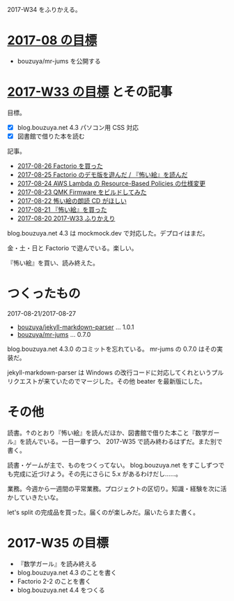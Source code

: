 2017-W34 をふりかえる。

# [2017-08 の目標][2017-07-31]

- bouzuya/mr-jums を公開する

# [2017-W33 の目標][2017-07-30] とその記事

目標。

- [x] blog.bouzuya.net 4.3 パソコン用 CSS 対応
- [x] 図書館で借りた本を読む

記事。

- [2017-08-26 Factorio を買った][2017-08-26]
- [2017-08-25 Factorio のデモ版を遊んだ / 『怖い絵』を読んだ][2017-08-25]
- [2017-08-24 AWS Lambda の Resource-Based Policies の仕様変更][2017-08-24]
- [2017-08-23 QMK Firmware をビルドしてみた][2017-08-23]
- [2017-08-22 怖い絵の朗読 CD がほしい][2017-08-22]
- [2017-08-21 『怖い絵』を買った][2017-08-21]
- [2017-08-20 2017-W33 ふりかえり][2017-08-20]

blog.bouzuya.net 4.3 は mockmock.dev で対応した。デプロイはまだ。

金・土・日と Factorio で遊んでいる。楽しい。

『怖い絵』を買い、読み終えた。

# つくったもの

2017-08-21/2017-08-27

- [bouzuya/jekyll-markdown-parser][] ... 1.0.1
- [bouzuya/mr-jums][] ... 0.7.0

blog.bouzuya.net 4.3.0 のコミットを忘れている。 mr-jums の 0.7.0 はその実装だ。

jekyll-markdown-parser は Windows の改行コードに対応してくれというプルリクエストが来ていたのでマージした。その他 beater を最新版にした。

# その他

読書。↑のとおり『怖い絵』を読んだほか、図書館で借りた本こと『数学ガール』を読んでいる。一日一章ずつ、 2017-W35 で読み終わるはずだ。また別で書く。

読書・ゲームが主で、ものをつくってない。 blog.bouzuya.net をすこしずつでも完成に近づけよう。その先にさらに 5.x があるわけだし……。

業務。今週から一週間の平常業務。プロジェクトの区切り。知識・経験を次に活かしていきたいな。

let's split の完成品を買った。届くのが楽しみだ。届いたらまた書く。

# 2017-W35 の目標

- 『数学ガール』を読み終える
- blog.bouzuya.net 4.3 のことを書く
- Factorio 2-2 のことを書く
- blog.bouzuya.net 4.4 をつくる

[2017-07-30]: https://blog.bouzuya.net/2017/07/30/
[2017-07-31]: https://blog.bouzuya.net/2017/07/31/
[2017-08-20]: https://blog.bouzuya.net/2017/08/20/
[2017-08-21]: https://blog.bouzuya.net/2017/08/21/
[2017-08-22]: https://blog.bouzuya.net/2017/08/22/
[2017-08-23]: https://blog.bouzuya.net/2017/08/23/
[2017-08-24]: https://blog.bouzuya.net/2017/08/24/
[2017-08-25]: https://blog.bouzuya.net/2017/08/25/
[2017-08-26]: https://blog.bouzuya.net/2017/08/26/
[bouzuya/jekyll-markdown-parser]: https://github.com/bouzuya/jekyll-markdown-parser
[bouzuya/mr-jums]: https://github.com/bouzuya/mr-jums

